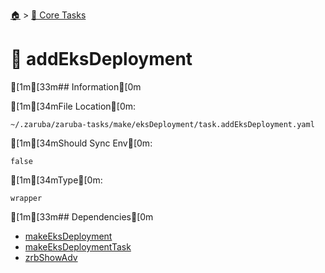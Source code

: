<!--startTocHeader-->
[🏠](../README.md) > [🥝 Core Tasks](README.md)
# 📙 addEksDeployment
<!--endTocHeader-->

[1m[33m## Information[0m

[1m[34mFile Location[0m:

    ~/.zaruba/zaruba-tasks/make/eksDeployment/task.addEksDeployment.yaml

[1m[34mShould Sync Env[0m:

    false

[1m[34mType[0m:

    wrapper


[1m[33m## Dependencies[0m

* [makeEksDeployment](make-eks-deployment.md)
* [makeEksDeploymentTask](make-eks-deployment-task.md)
* [zrbShowAdv](zrb-show-adv.md)
